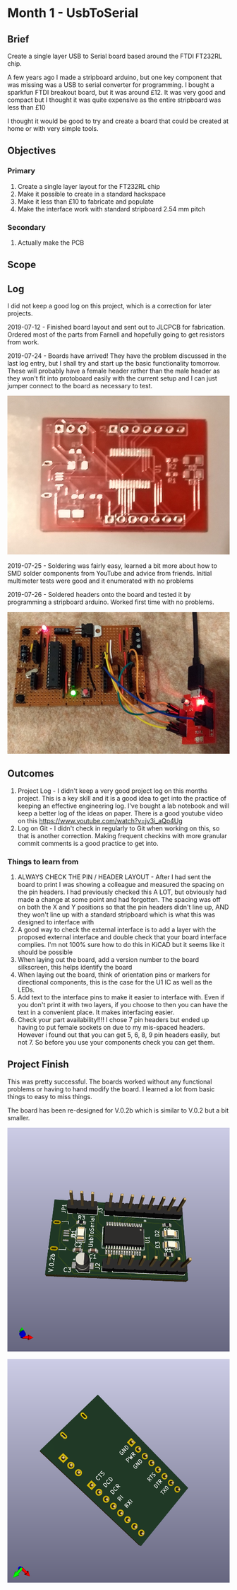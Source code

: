 # Month 1 - UsbToSerial

## Brief

Create a single layer USB to Serial board based around the FTDI FT232RL chip.

A few years ago I made a stripboard arduino, but one key component that was missing was a USB to serial converter for programming. I bought a sparkfun FTDI breakout board, but it was around £12. It was very good and compact but I thought it was quite expensive as the entire stripboard was less than £10

I thought it would be good to try and create a board that could be created at home or with very simple tools.


## Objectives

### Primary

1. Create a single layer layout for the FT232RL chip
1. Make it possible to create in a standard hackspace
1. Make it less than £10 to fabricate and populate
1. Make the interface work with standard stripboard 2.54 mm pitch

### Secondary

1. Actually make the PCB 

## Scope


## Log

I did not keep a good log on this project, which is a correction for later projects.

2019-07-12 - Finished board layout and sent out to JLCPCB for fabrication. Ordered most of the parts from Farnell and hopefully going to get resistors from work.

2019-07-24 - Boards have arrived! They have the problem discussed in the last log entry, but I shall try and start up the basic functionality tomorrow. These will probably have a female header rather than the male header as they won't fit into protoboard easily with the current setup and I can just jumper connect to the board as necessary to test.

![Image of the PCB](https://github.com/richClubb/12Month12Projects/raw/master/Month01_UsbToSerial/images/V0_1Board_img01.jpg)

2019-07-25 - Soldering was fairly easy, learned a bit more about how to SMD solder components from YouTube and advice from friends. Initial multimeter tests were good and it enumerated with no problems

2019-07-26 - Soldered headers onto the board and tested it by programming a stripboard arduino. Worked first time with no problems.

![Image of the connected board](https://github.com/richClubb/12Month12Projects/raw/master/Month01_UsbToSerial/images/V0_1Board_img02.jpg)

## Outcomes

1. Project Log - I didn't keep a very good project log on this months project. This is a key skill and it is a good idea to get into the practice of keeping an effective engineering log. I've bought a lab notebook and will keep a better log of the ideas on paper. There is a good youtube video on this <https://www.youtube.com/watch?v=jv3i_aQp4Ug>
1. Log on Git - I didn't check in regularly to Git when working on this, so that is another correction. Making frequent checkins with more granular commit comments is a good practice to get into.

### Things to learn from

1. ALWAYS CHECK THE PIN / HEADER LAYOUT - After I had sent the board to print I was showing a colleague and measured the spacing on the pin headers. I had previously checked this A LOT, but obviously had made a change at some point and had forgotten. The spacing was off on both the X and Y positions so that the pin headers didn't line up, AND they won't line up with a standard stripboard which is what this was designed to interface with
1. A good way to check the external interface is to add a layer with the proposed external interface and double check that your board interface complies. I'm not 100% sure how to do this in KiCAD but it seems like it should be possible
1. When laying out the board, add a version number to the board silkscreen, this helps identify the board
1. When laying out the board, think of orientation pins or markers for directional components, this is the case for the U1 IC as well as the LEDs.
1. Add text to the interface pins to make it easier to interface with. Even if you don't print it with two layers, if you choose to then you can have the text in a convenient place. It makes interfacing easier.
1. Check your part availability!!!! I chose 7 pin headers but ended up having to put female sockets on due to my mis-spaced headers. However i found out that you can get 5, 6, 8, 9 pin headers easily, but not 7. So before you use your components check you can get them.

## Project Finish

This was pretty successful. The boards worked without any functional problems or having to hand modify the board. I learned a lot from basic things to easy to miss things.

The board has been re-designed for V.0.2b which is similar to V.0.2 but a bit smaller.

![3D of V.0.2b Top](https://github.com/richClubb/12Month12Projects/raw/master/Month01_UsbToSerial/images/3D_View_V_0_2b_top.png)

![3D of V.0.2b Bottom](https://github.com/richClubb/12Month12Projects/raw/master/Month01_UsbToSerial/images/3D_View_V_0_2b_bottom.png)
